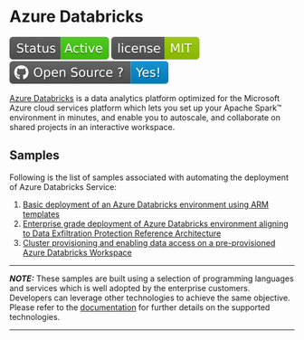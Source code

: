 # Azure Databricks

[![Generic badge](Common_Assets/Images/Status-Active.svg)](https://github.com/Azure-Samples/modern-data-warehouse-dataops/commits/main/single_tech_samples/databricks)
[![GitHub license](Common_Assets/Images/MIT.svg)](https://github.com/Azure-Samples/modern-data-warehouse-dataops/blob/main/LICENSE)
[![Open Source? Yes!](Common_Assets/Images/Open_Source.svg)](https://opensource.microsoft.com/codeofconduct/)

[Azure Databricks](https://docs.microsoft.com/en-us/azure/databricks/) is a data analytics platform optimized for the Microsoft Azure cloud services platform which lets you set up your Apache Spark™ environment in minutes, and enable you to autoscale, and collaborate on shared projects in an interactive workspace.

## Samples

Following is the list of samples associated with automating the deployment of Azure Databricks Service:

1. [Basic deployment of an Azure Databricks environment using ARM templates](sample1_basic_azure_databricks_environment/README.md)
2. [Enterprise grade deployment of Azure Databricks environment aligning to Data Exfiltration Protection Reference Architecture](sample2_enterprise_azure_databricks_environment/README.md)
3. [Cluster provisioning and enabling data access on a pre-provisioned Azure Databricks Workspace](sample3_cluster_provisioning_and_data_access/README.md)

----------------------- ------------------------------------
**_NOTE:_**  These samples are built using a selection of programming languages and services which is well adopted by the enterprise customers. Developers can leverage other technologies to achieve the same objective. Please refer to the [documentation](https://docs.microsoft.com/en-us/azure/databricks/) for further details on the supported technologies.
----------------------- ------------------------------------
